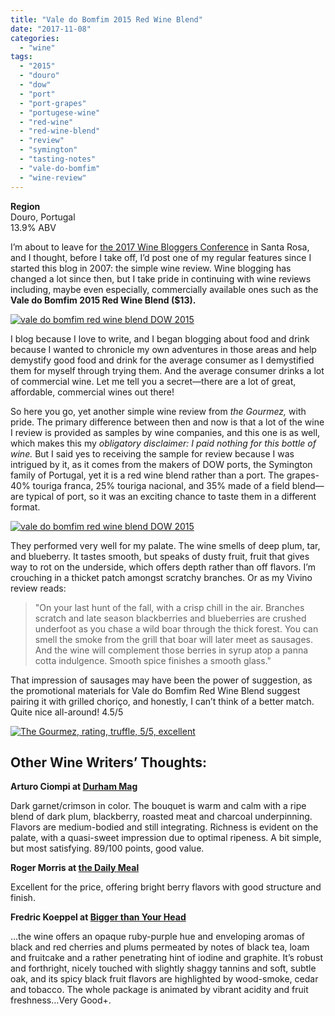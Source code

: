 ```yaml
---
title: "Vale do Bomfim 2015 Red Wine Blend"
date: "2017-11-08"
categories:
  - "wine"
tags:
  - "2015"
  - "douro"
  - "dow"
  - "port"
  - "port-grapes"
  - "portugese-wine"
  - "red-wine"
  - "red-wine-blend"
  - "review"
  - "symington"
  - "tasting-notes"
  - "vale-do-bomfim"
  - "wine-review"
---
```


**Region**\
Douro, Portugal\
13.9% ABV

I’m about to leave for [the 2017 Wine Bloggers Conference](https://winebloggersconference.org/) in Santa Rosa, and I thought, before I take off, I’d post one of my regular features since I started this blog in 2007: the simple wine review. Wine blogging has changed a lot since then, but I take pride in continuing with wine reviews including, maybe even especially, commercially available ones such as the **Vale do Bomfim 2015 Red Wine Blend ($13).**

[![vale do bomfim red wine blend DOW 2015](http://s3.amazonaws.com/thegourmez-wpmedia/2017/11/Valle_do_boufim_01-336x500.jpg)](http://s3.amazonaws.com/thegourmez-wpmedia/2017/11/Valle_do_boufim_01.jpg)

I blog because I love to write, and I began blogging about food and drink because I wanted to chronicle my own adventures in those areas and help demystify good food and drink for the average consumer as I demystified them for myself through trying them. And the average consumer drinks a lot of commercial wine. Let me tell you a secret—there are a lot of great, affordable, commercial wines out there!

So here you go, yet another simple wine review from _the Gourmez,_ with pride. The primary difference between then and now is that a lot of the wine I review is provided as samples by wine companies, and this one is as well, which makes this my _obligatory disclaimer: I paid nothing for this bottle of wine._ But I said yes to receiving the sample for review because I was intrigued by it, as it comes from the makers of DOW ports, the Symington family of Portugal, yet it is a red wine blend rather than a port. The grapes-40% touriga franca, 25% touriga nacional, and 35% made of a field blend—are typical of port, so it was an exciting chance to taste them in a different format.

[![vale do bomfim red wine blend DOW 2015](http://s3.amazonaws.com/thegourmez-wpmedia/2017/11/Valle_do_boufim_02-411x500.jpg)](http://s3.amazonaws.com/thegourmez-wpmedia/2017/11/Valle_do_boufim_02.jpg)

They performed very well for my palate. The wine smells of deep plum, tar, and blueberry. It tastes smooth, but speaks of dusty fruit, fruit that gives way to rot on the underside, which offers depth rather than off flavors. I’m crouching in a thicket patch amongst scratchy branches. Or as my Vivino review reads:

> "On your last hunt of the fall, with a crisp chill in the air. Branches scratch and late season blackberries and blueberries are crushed underfoot as you chase a wild boar through the thick forest. You can smell the smoke from the grill that boar will later meet as sausages. And the wine will complement those berries in syrup atop a panna cotta indulgence. Smooth spice finishes a smooth glass."

That impression of sausages may have been the power of suggestion, as the promotional materials for Vale do Bomfim Red Wine Blend suggest pairing it with grilled choriço, and honestly, I can’t think of a better match. Quite nice all-around! 4.5/5

[![The Gourmez, rating, truffle, 5/5, excellent](http://s3.amazonaws.com/thegourmez-wpmedia/2015/01/rating_truffle1.gif)](http://s3.amazonaws.com/thegourmez-wpmedia/2015/01/rating_truffle1.gif)

## Other Wine Writers’ Thoughts:

**Arturo Ciompi at [Durham Mag](https://durhammag.com/2017/08/02/bring-this-red-to-your-next-cookout/)**

Dark garnet/crimson in color. The bouquet is warm and calm with a ripe blend of dark plum, blackberry, roasted meat and charcoal underpinning. Flavors are medium-bodied and still integrating. Richness is evident on the palate, with a quasi-sweet impression due to optimal ripeness. A bit simple, but most satisfying. 89/100 points, good value.

**Roger Morris at [the Daily Meal](https://www.thedailymeal.com/drink/25-sparkling-wines-whites-and-reds-autumn-season)**

Excellent for the price, offering bright berry flavors with good structure and finish.

**Fredric Koeppel at [Bigger than Your Head](http://biggerthanyourhead.net/2017/08/20/wine-of-the-day-no-294/)**

…the wine offers an opaque ruby-purple hue and enveloping aromas of black and red cherries and plums permeated by notes of black tea, loam and fruitcake and a rather penetrating hint of iodine and graphite. It’s robust and forthright, nicely touched with slightly shaggy tannins and soft, subtle oak, and its spicy black fruit flavors are highlighted by wood-smoke, cedar and tobacco. The whole package is animated by vibrant acidity and fruit freshness…Very Good+.
